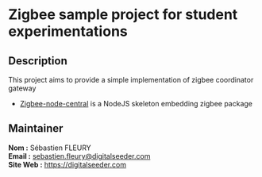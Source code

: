 
# Zigbee sample project for student experimentations 

## Description
This project aims to provide a simple implementation of zigbee coordinator gateway
* [Zigbee-node-central](server) is a NodeJS skeleton embedding zigbee package

## Maintainer
**Nom :** Sébastien FLEURY  
**Email :** sebastien.fleury@digitalseeder.com  
**Site Web :** https://digitalseeder.com



